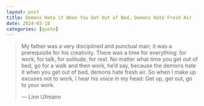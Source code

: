 ```yaml
---
layout: post
title: Demons Hate it When You Get Out of Bed, Demons Hate Fresh Air
date: 2024-03-18
categories: [quote]
---
```


> My father was a very disciplined and punctual man; it was a prerequisite for his creativity. There was a time for everything: for work, for talk, for solitude, for rest. No matter what time you get out of bed, go for a walk and then work, he’d say, because the demons hate it when you get out of bed, demons hate fresh air. So when I make up excuses not to work, I hear his voice in my head: Get up, get out, go to your work.
> 
> — Linn Ullmann